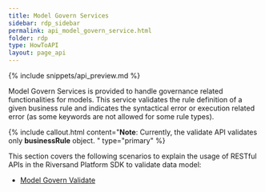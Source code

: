 ```yaml
---
title: Model Govern Services
sidebar: rdp_sidebar
permalink: api_model_govern_service.html
folder: rdp
type: HowToAPI
layout: page_api
---
```


{% include snippets/api_preview.md %}

Model Govern Services is provided to handle governance related functionalities for models. This service validates the rule definition of a given business rule and indicates the syntactical error or execution related error (as some keywords are not allowed for some rule types).

{% include callout.html content="**Note**: Currently, the validate API validates only **businessRule** object.
" type="primary" %}

This section covers the following scenarios to explain the usage of RESTful APIs in the Riversand Platform SDK to validate data model:

* [Model Govern Validate](api_model_govern_validate.html)